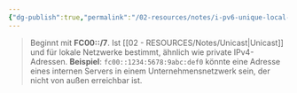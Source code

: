 ```yaml
---
{"dg-publish":true,"permalink":"/02-resources/notes/i-pv6-unique-local-adresse/","tags":["informatik/netzwerk/ip/ipv6"],"noteIcon":"","updated":"2025-09-10T16:35:22.000+02:00"}
---
```


> Beginnt mit **FC00::/7**. Ist [[02 - RESOURCES/Notes/Unicast\|Unicast]] und für lokale Netzwerke bestimmt, ähnlich wie private IPv4-Adressen. **Beispiel**: `fc00::1234:5678:9abc:def0` könnte eine Adresse eines internen Servers in einem Unternehmensnetzwerk sein, der nicht von außen erreichbar ist.